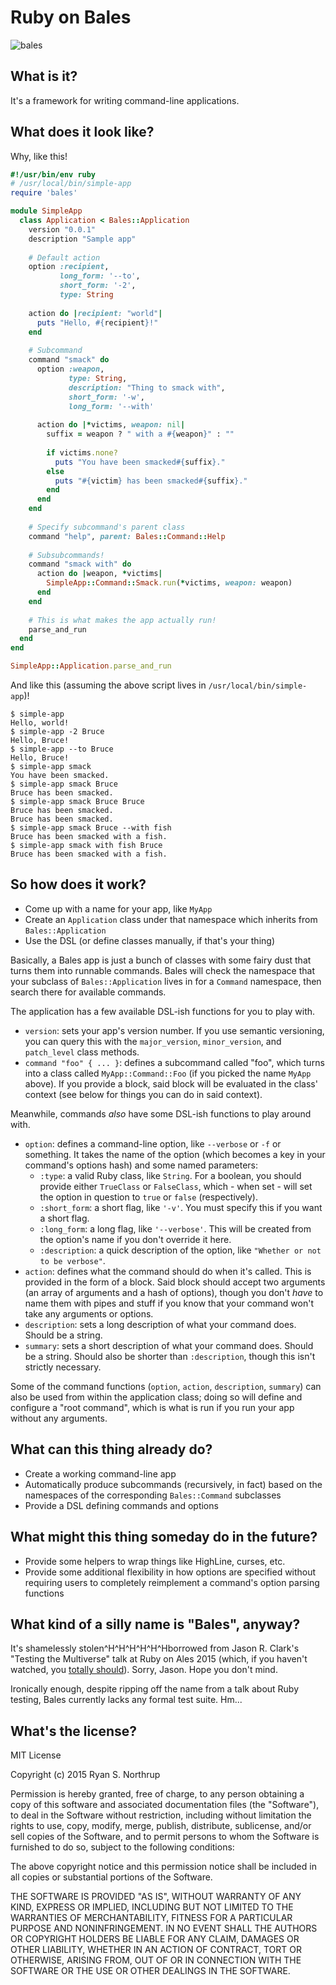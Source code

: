 # Ruby on Bales

![bales](https://upload.wikimedia.org/wikipedia/commons/2/2c/DavidBrown-Verdon.jpg)

## What is it?

It's a framework for writing command-line applications.

## What does it look like?

Why, like this!

```ruby
#!/usr/bin/env ruby
# /usr/local/bin/simple-app
require 'bales'

module SimpleApp
  class Application < Bales::Application
    version "0.0.1"
    description "Sample app"
    
    # Default action
    option :recipient,
           long_form: '--to',
           short_form: '-2',
           type: String
           
    action do |recipient: "world"|
      puts "Hello, #{recipient}!"
    end
    
    # Subcommand
    command "smack" do
      option :weapon,
             type: String,
             description: "Thing to smack with",
             short_form: '-w',
             long_form: '--with'
             
      action do |*victims, weapon: nil|
        suffix = weapon ? " with a #{weapon}" : ""
        
        if victims.none?
          puts "You have been smacked#{suffix}."
        else
          puts "#{victim} has been smacked#{suffix}."
        end
      end
    end
    
    # Specify subcommand's parent class
    command "help", parent: Bales::Command::Help
    
    # Subsubcommands!
    command "smack with" do
      action do |weapon, *victims|
        SimpleApp::Command::Smack.run(*victims, weapon: weapon)
      end
    end
    
    # This is what makes the app actually run!
    parse_and_run
  end
end

SimpleApp::Application.parse_and_run
```

And like this (assuming the above script lives in `/usr/local/bin/simple-app`)!

```
$ simple-app
Hello, world!
$ simple-app -2 Bruce
Hello, Bruce!
$ simple-app --to Bruce
Hello, Bruce!
$ simple-app smack
You have been smacked.
$ simple-app smack Bruce
Bruce has been smacked.
$ simple-app smack Bruce Bruce
Bruce has been smacked.
Bruce has been smacked.
$ simple-app smack Bruce --with fish
Bruce has been smacked with a fish.
$ simple-app smack with fish Bruce
Bruce has been smacked with a fish.
```

## So how does it work?

* Come up with a name for your app, like `MyApp`
* Create an `Application` class under that namespace which inherits from `Bales::Application`
* Use the DSL (or define classes manually, if that's your thing)

Basically, a Bales app is just a bunch of classes with some fairy dust that turns them into runnable commands.  Bales will check the namespace that your subclass of `Bales::Application` lives in for a `Command` namespace, then search there for available commands.

The application has a few available DSL-ish functions for you to play with.

* `version`: sets your app's version number.  If you use semantic versioning, you can query this with the `major_version`, `minor_version`, and `patch_level` class methods.
* `command "foo" { ... }`: defines a subcommand called "foo", which turns into a class called `MyApp::Command::Foo` (if you picked the name `MyApp` above).  If you provide a block, said block will be evaluated in the class' context (see below for things you can do in said context).

Meanwhile, commands *also* have some DSL-ish functions to play around with.

* `option`: defines a command-line option, like `--verbose` or `-f` or something.  It takes the name of the option (which becomes a key in your command's options hash) and some named parameters:
  * `:type`: a valid Ruby class, like `String`.  For a boolean, you should provide either `TrueClass` or `FalseClass`, which - when set - will set the option in question to `true` or `false` (respectively).
  * `:short_form`: a short flag, like `'-v'`.  You must specify this if you want a short flag.
  * `:long_form`: a long flag, like `'--verbose'`.  This will be created from the option's name if you don't override it here.
  * `:description`: a quick description of the option, like `"Whether or not to be verbose"`.
* `action`: defines what the command should do when it's called.  This is provided in the form of a block.  Said block should accept two arguments (an array of arguments and a hash of options), though you don't *have* to name them with pipes and stuff if you know that your command won't take any arguments or options.
* `description`: sets a long description of what your command does.  Should be a string.
* `summary`: sets a short description of what your command does.  Should be a string.  Should also be shorter than `:description`, though this isn't strictly necessary.

Some of the command functions (`option`, `action`, `description`, `summary`) can also be used from within the application class; doing so will define and configure a "root command", which is what is run if you run your app without any arguments.

## What can this thing already do?

* Create a working command-line app
* Automatically produce subcommands (recursively, in fact) based on the namespaces of the corresponding `Bales::Command` subclasses
* Provide a DSL defining commands and options

## What might this thing someday do in the future?

* Provide some helpers to wrap things like HighLine, curses, etc.
* Provide some additional flexibility in how options are specified without requiring users to completely reimplement a command's option parsing functions

## What kind of a silly name is "Bales", anyway?

It's shamelessly stolen^H^H^H^H^H^Hborrowed from Jason R. Clark's "Testing the Multiverse" talk at Ruby on Ales 2015 (which, if you haven't watched, you [totally should](http://confreaks.tv/videos/roa2015-testing-the-multiverse)).  Sorry, Jason.  Hope you don't mind.

Ironically enough, despite ripping off the name from a talk about Ruby testing, Bales currently lacks any formal test suite.  Hm...

## What's the license?

MIT License

Copyright (c) 2015 Ryan S. Northrup

Permission is hereby granted, free of charge, to any person obtaining a copy of this software and associated documentation files (the "Software"), to deal in the Software without restriction, including without limitation the rights to use, copy, modify, merge, publish, distribute, sublicense, and/or sell copies of the Software, and to permit persons to whom the Software is furnished to do so, subject to the following conditions:

The above copyright notice and this permission notice shall be included in all copies or substantial portions of the Software.

THE SOFTWARE IS PROVIDED "AS IS", WITHOUT WARRANTY OF ANY KIND, EXPRESS OR IMPLIED, INCLUDING BUT NOT LIMITED TO THE WARRANTIES OF MERCHANTABILITY, FITNESS FOR A PARTICULAR PURPOSE AND NONINFRINGEMENT. IN NO EVENT SHALL THE AUTHORS OR COPYRIGHT HOLDERS BE LIABLE FOR ANY CLAIM, DAMAGES OR OTHER LIABILITY, WHETHER IN AN ACTION OF CONTRACT, TORT OR OTHERWISE, ARISING FROM, OUT OF OR IN CONNECTION WITH THE SOFTWARE OR THE USE OR OTHER DEALINGS IN THE SOFTWARE.